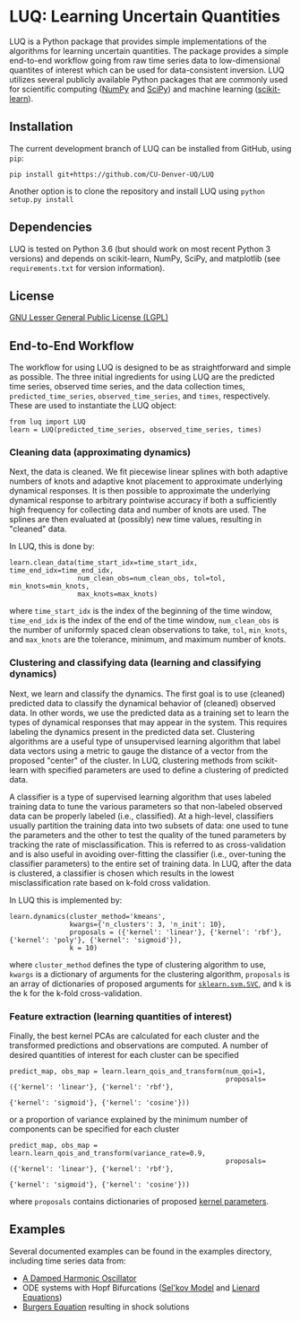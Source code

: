 # LUQ: Learning Uncertain Quantities
LUQ is a Python package that provides simple implementations of the algorithms for learning uncertain quantities.
The package provides a simple end-to-end workflow going from raw time series data to low-dimensional quantites of interest which can be used for data-consistent inversion.
LUQ utilizes several publicly available Python packages that are commonly used for scientific computing ([NumPy](https://numpy.org/) and [SciPy](https://www.scipy.org/)) and machine learning ([scikit-learn](https://scikit-learn.org/)).

## Installation
The current development branch of LUQ can be installed from GitHub,  using ``pip``:

    pip install git+https://github.com/CU-Denver-UQ/LUQ
    
Another option is to clone the repository and install LUQ using
``python setup.py install``

## Dependencies
LUQ is tested on Python 3.6 (but should work on most recent Python 3 versions) and depends on scikit-learn, NumPy, SciPy, and matplotlib (see ``requirements.txt`` for version information).

## License
[GNU Lesser General Public License (LGPL)](https://github.com/CU-Denver-UQ/LUQ/blob/master/LICENSE.txt)

## End-to-End Workflow
The workflow for using LUQ is designed to be as straightforward and simple as possible.
The three initial ingredients for using LUQ are the predicted time series, observed time series, and the data collection times, `predicted_time_series`, `observed_time_series`, and `times`, respectively.
These are used to instantiate the LUQ object:

    from luq import LUQ
    learn = LUQ(predicted_time_series, observed_time_series, times)
    
### Cleaning data (approximating dynamics)
Next, the data is cleaned.
We fit piecewise linear splines with both adaptive numbers of knots and adaptive knot placement to approximate underlying dynamical responses.
It is then possible to approximate the underlying dynamical response to arbitrary pointwise accuracy if both a sufficiently high frequency for collecting data and number of knots are used.
The splines are then evaluated at (possibly) new time values, resulting in "cleaned" data.

In LUQ, this is done by:

    learn.clean_data(time_start_idx=time_start_idx, time_end_idx=time_end_idx,
                     num_clean_obs=num_clean_obs, tol=tol, min_knots=min_knots, 
                     max_knots=max_knots)
                     
where `time_start_idx` is the index of the beginning of the time window, `time_end_idx` is the index of the end of the time window, `num_clean_obs` is the number of uniformly spaced clean observations to take, `tol`, `min_knots`, and `max_knots` are the tolerance, minimum, and maximum number of knots.

### Clustering and classifying data (learning and classifying dynamics)
Next, we learn and classify the dynamics.
The first goal is to use (cleaned) predicted data to classify the dynamical behavior of (cleaned) observed data.
In other words, we use the predicted data as a training set to learn the types of dynamical responses that may appear in the system.
This requires labeling the dynamics present in the predicted data set.
Clustering algorithms are a useful type of unsupervised learning algorithm that label data vectors using a metric to gauge the distance of a vector from the proposed "center" of the cluster.
In LUQ, clustering methods from scikit-learn with specified parameters are used to define a clustering of predicted data.

A classifier is a type of supervised learning algorithm that uses labeled training data to tune the various parameters so that non-labeled observed data can be properly labeled (i.e., classified).
At a high-level, classifiers usually partition the training data into two subsets of data: one used to tune the parameters and the other to test the quality of the tuned parameters by tracking the rate of misclassification.
This is referred to as cross-validation and is also useful in avoiding over-fitting the classifier (i.e., over-tuning the classifier parameters) to the entire set of training data.
In LUQ, after the data is clustered, a classifier is chosen which results in the lowest misclassification rate based on k-fold cross validation.

In LUQ this is implemented by:

    learn.dynamics(cluster_method='kmeans',
                   kwargs={'n_clusters': 3, 'n_init': 10},
                   proposals = ({'kernel': 'linear'}, {'kernel': 'rbf'}, {'kernel': 'poly'}, {'kernel': 'sigmoid'}),
                   k = 10)
where `cluster_method` defines the type of clustering algorithm to use, `kwargs` is a dictionary of arguments for the clustering algorithm, `proposals` is an array of dictionaries of proposed arguments for [``sklearn.svm.SVC``](https://scikit-learn.org/stable/modules/generated/sklearn.svm.SVC.html), and `k` is the k for the k-fold cross-validation.

### Feature extraction (learning quantities of interest)
Finally, the best kernel PCAs are calculated for each cluster and the transformed predictions and observations are computed.
A number of desired quantities of interest for each cluster can be specified

    predict_map, obs_map = learn.learn_qois_and_transform(num_qoi=1,
                                                          proposals=({'kernel': 'linear'}, {'kernel': 'rbf'},
                                                                     {'kernel': 'sigmoid'}, {'kernel': 'cosine'}))
                                                                                                                        
or a proportion of variance explained by the minimum number of components can be specified for each cluster

    predict_map, obs_map = learn.learn_qois_and_transform(variance_rate=0.9,
                                                          proposals=({'kernel': 'linear'}, {'kernel': 'rbf'},
                                                                     {'kernel': 'sigmoid'}, {'kernel': 'cosine'}))
                                                                     
where `proposals` contains dictionaries of proposed [kernel parameters](https://scikit-learn.org/stable/modules/generated/sklearn.decomposition.KernelPCA.html#sklearn.decomposition.KernelPCA).

## Examples
Several documented examples can be found in the examples directory, including time series data from:
* [A Damped Harmonic Oscillator](https://github.com/CU-Denver-UQ/LUQ/blob/master/examples/harmonic-oscillator/harmonic_oscillator.py)
* ODE systems with Hopf Bifurcations ([Sel'kov Model](https://github.com/CU-Denver-UQ/LUQ/blob/master/examples/selkov/selkov.py) and [Lienard Equations](https://github.com/CU-Denver-UQ/LUQ/blob/master/examples/lienard/lienard.py))
* [Burgers Equation](https://github.com/CU-Denver-UQ/LUQ/blob/master/examples/shock/burgers_shock.py) resulting in shock solutions

